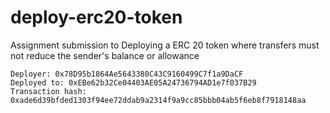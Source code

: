 # deploy-erc20-token
Assignment submission to Deploying a ERC 20 token where transfers must not reduce the sender's balance or allowance

```
Deployer: 0x78D95b1864Ae5643380C43C9160499C7f1a9DaCF
Deployed to: 0xEBe62b32Ce04403AE05A24736794AD1e7f037B29
Transaction hash: 0xade6d39bfded1303f94ee72ddab9a2314f9a9cc85bbb04ab5f6eb8f7918148aa
```